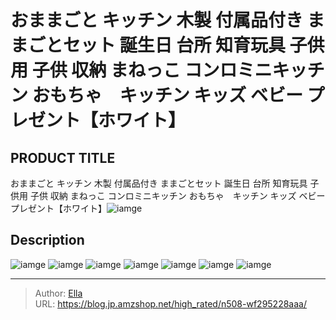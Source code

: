 # おままごと キッチン 木製 付属品付き ままごとセット 誕生日 台所 知育玩具 子供用 子供 収納 まねっこ コンロミニキッチン おもちゃ　キッチン キッズ ベビー プレゼント【ホワイト】


## PRODUCT TITLE 

おままごと キッチン 木製 付属品付き ままごとセット 誕生日 台所 知育玩具 子供用 子供 収納 まねっこ コンロミニキッチン おもちゃ　キッチン キッズ ベビー プレゼント【ホワイト】![iamge](https://b2bfiles1.gigab2b.cn/image/wkseller/304/20221004_72796525d34591a43d58e34af643188d.jpg)

## Description











![iamge](https://b2bfiles1.gigab2b.cn/image/wkseller/304/20221023_fb5157614a91c49f16c2e9ab4b466754.jpg)
![iamge](https://b2bfiles1.gigab2b.cn/image/wkseller/304/20221023_048738935dd066014a7b180e2d876e46.jpg)
![iamge](https://b2bfiles1.gigab2b.cn/image/wkseller/304/20221023_b70ab4b2f2a67a5a8709323aa869e38c.jpg)
![iamge](https://b2bfiles1.gigab2b.cn/image/wkseller/304/20221023_479b7ad22edcae849e446a9c4856bd76.jpg)
![iamge](https://b2bfiles1.gigab2b.cn/image/wkseller/304/20221023_9b0375959c5a7af412b98a5bd582ee7a.jpg)
![iamge](https://b2bfiles1.gigab2b.cn/image/wkseller/304/20221023_8a1108ca59faa08145336bea31f4f19f.jpg)
![iamge](https://b2bfiles1.gigab2b.cn/image/wkseller/304/20221004_f9f0741bdd8dfd0280c5cb444bad90d2.jpg)


---

> Author: [Ella](https://blog.jp.amzshop.net/)  
> URL: https://blog.jp.amzshop.net/high_rated/n508-wf295228aaa/  

